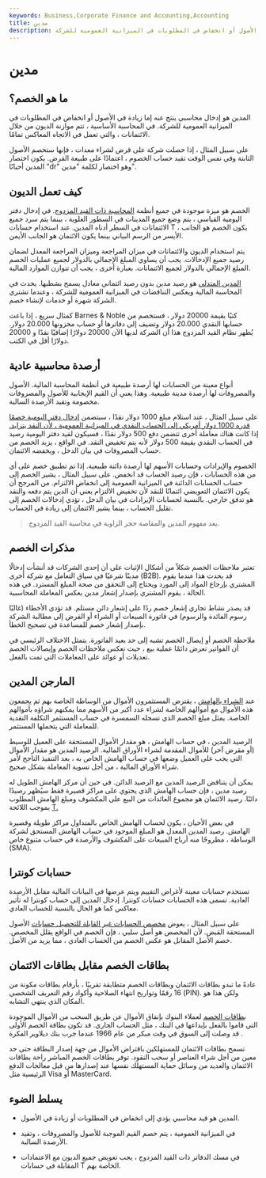 ```yaml
---
keywords: Business,Corporate Finance and Accounting,Accounting
title: مدين
description: المدين هو إدخال محاسبي ينتج عنه إما زيادة في الأصول أو انخفاض في المطلوبات في الميزانية العمومية للشركة.
---
```


# مدين
## ما هو الخصم؟

المدين هو إدخال محاسبي ينتج عنه إما زيادة في الأصول أو انخفاض في المطلوبات في الميزانية العمومية للشركة. في المحاسبة الأساسية ، تتم موازنة الديون من خلال الائتمانات ، والتي تعمل في الاتجاه المعاكس تمامًا.

على سبيل المثال ، إذا حصلت شركة على قرض لشراء معدات ، فإنها ستخصم الأصول الثابتة وفي نفس الوقت تقيد حساب الخصوم ، اعتمادًا على طبيعة القرض. يكون اختصار المدين أحيانًا "dr" وهو اختصار لكلمة "مدين".

## كيف تعمل الديون

الخصم هو ميزة موجودة في جميع أنظمة [المحاسبة ذات القيد المزدوج](/double-entry). في إدخال دفتر اليومية القياسي ، يتم وضع جميع المدينات في السطور العلوية ، بينما يتم سرد جميع الائتمانات في السطر أدناه المدين. عند استخدام حسابات T ، يكون الخصم هو الجانب الأيسر من الرسم البياني بينما يكون الائتمان هو الجانب الأيمن.

يتم استخدام الديون والائتمانات في ميزان المراجعة وميزان المراجعة المعدل لضمان رصيد جميع الإدخالات. يجب أن يساوي المبلغ الإجمالي بالدولار لجميع عمليات الخصم المبلغ الإجمالي بالدولار لجميع الائتمانات. بعبارة أخرى ، يجب أن تتوازن الموارد المالية.

[المدين المتدلي](/dangling-debit) هو رصيد مدين بدون رصيد ائتماني معادل يسمح بشطبها. يحدث في المحاسبة المالية ويعكس التناقضات في الميزانية العمومية للشركة ، وعندما تشتري الشركة شهرة أو خدمات لإنشاء خصم.

كمثال سريع ، إذا باعت Barnes & Noble كتبًا بقيمة 20000 دولار ، فستخصم من حسابها النقدي 20.000 دولار وتضيف إلى دفاترها أو حساب مخزونها 20.000 دولار. يُظهر نظام القيد المزدوج هذا أن الشركة لديها الآن 20000 دولارًا إضافيًا نقدًا و 20000 دولارًا أقل في الكتب.

## أرصدة محاسبية عادية

أنواع معينة من الحسابات لها أرصدة طبيعية في أنظمة المحاسبة المالية. الأصول والمصروفات لها أرصدة مدينة طبيعية. وهذا يعني أن القيم الإيجابية للأصول والمصروفات مخصومة وتقيد الأرصدة السالبة.

على سبيل المثال ، عند استلام مبلغ 1000 دولار نقدًا ، سيتضمن [إدخال دفتر اليومية خصمًا قدره 1000 دولار أمريكي إلى الحساب النقدي في الميزانية العمومية ، لأن النقد يتزايد.](/journal) إذا كانت هناك معاملة أخرى تتضمن دفع 500 دولار نقدًا ، فسيكون لقيد دفتر اليومية رصيد في الحساب النقدي بقيمة 500 دولار لأنه يتم تخفيض النقد. في الواقع ، يزيد الخصم من حساب المصروفات في بيان الدخل ، ويخفضه الائتمان.

الخصوم والإيرادات وحسابات الأسهم لها أرصدة دائنة طبيعية. إذا تم تطبيق خصم على أي من هذه الحسابات ، فإن رصيد الحساب قد انخفض. على سبيل المثال ، يشير الخصم إلى حساب الحسابات الدائنة في الميزانية العمومية إلى انخفاض الالتزام. من المرجح أن يكون الائتمان التعويضي ائتمانًا للنقد لأن تخفيض الالتزام يعني أن الدين يتم دفعه والنقد هو تدفق خارجي. بالنسبة لحسابات الإيرادات في بيان الدخل ، تؤدي إدخالات الخصم إلى تقليل الحساب ، بينما يشير الائتمان إلى زيادة في الحساب.

> يعد مفهوم المدين والمقاصة حجر الزاوية في محاسبة القيد المزدوج.

>

## مذكرات الخصم

تعتبر ملاحظات الخصم شكلاً من أشكال الإثبات على أن إحدى الشركات قد أنشأت إدخالًا مدينًا شرعيًا في سياق التعامل مع شركة أخرى (B2B). قد يحدث هذا عندما يقوم المشتري بإرجاع المواد إلى المورد ويحتاج إلى التحقق من صحة المبلغ المسترد. في هذه الحالة ، يقوم المشتري بإصدار إشعار مدين يعكس المعاملة المحاسبية.

قد يصدر نشاط تجاري إشعار خصم ردًا على إشعار دائن مستلم. قد تؤدي الأخطاء (غالبًا رسوم الفائدة والرسوم) في فاتورة المبيعات أو الشراء أو القرض إلى مطالبة الشركة بإصدار إشعار خصم للمساعدة في تصحيح الخطأ.

ملاحظة الخصم أو إيصال الخصم تشبه إلى حد بعيد الفاتورة. يتمثل الاختلاف الرئيسي في أن الفواتير تعرض دائمًا عملية بيع ، حيث تعكس ملاحظات الخصم وإيصالات الخصم تعديلات أو عوائد على المعاملات التي تمت بالفعل.

## المارجن المدين

عند [الشراء بالهامش](/buying-on-margin) ، يقترض المستثمرون الأموال من الوساطة الخاصة بهم ثم يجمعون هذه الأموال مع أموالهم الخاصة لشراء عدد أكبر من الأسهم مما يمكنهم شراؤه بأموالهم الخاصة. يمثل مبلغ الخصم الذي تسجله السمسرة في حساب المستثمر التكلفة النقدية للمعاملة التي يتحملها المستثمر.

الرصيد المدين ، في حساب الهامش ، هو مقدار الأموال المستحقة على العميل للوسيط (أو مقرض آخر) للأموال المقدمة لشراء الأوراق المالية. الرصيد المدين هو مقدار الأموال التي يجب على العميل وضعها في حساب الهامش الخاص به ، بعد التنفيذ الناجح لأمر شراء الأوراق المالية ، من أجل تسوية المعاملة بشكل صحيح.

يمكن أن يتناقض الرصيد المدين مع الرصيد الدائن. في حين أن مركز الهامش الطويل له رصيد مدين ، فإن حساب الهامش الذي يحتوي على مراكز قصيرة فقط سيُظهر رصيدًا دائنًا. رصيد الائتمان هو مجموع العائدات من البيع على المكشوف ومبلغ الهامش المطلوب بموجب اللائحة [T.](/regulationt)

في بعض الأحيان ، يكون لحساب الهامش الخاص بالمتداول مراكز طويلة وقصيرة الهامش. رصيد المدين المعدل هو المبلغ الموجود في حساب الهامش المستحق لشركة الوساطة ، مطروحًا منه أرباح المبيعات على المكشوف والأرصدة في حساب متنوع خاص (SMA).

## حسابات كونترا

تستخدم حسابات معينة لأغراض التقييم ويتم عرضها في البيانات المالية مقابل الأرصدة العادية. تسمى هذه الحسابات حسابات كونترا. إدخال المدين إلى حساب كونترا له تأثير معاكس كما هو الحال بالنسبة للحساب العادي.

على سبيل المثال ، يعوض [مخصص الحسابات غير القابلة للتحصيل حسابات](/allowance-for-bad-debt) الأصول المستحقة القبض. لأن المخصص هو أصل سلبي ، فإن الخصم في الواقع يقلل المخصص. خصم الأصل المقابل هو عكس الخصم من الحساب العادي ، مما يزيد من الأصل.

## بطاقات الخصم مقابل بطاقات الائتمان

عادةً ما تبدو بطاقات الائتمان وبطاقات الخصم متطابقة تقريبًا ، بأرقام بطاقات مكونة من 16 رقمًا وتواريخ انتهاء الصلاحية وأكواد رقم التعريف الشخصي (PIN). ولكن هذا هو المكان الذي ينتهي التشابه.

[بطاقات الخصم](/debitcard) لعملاء البنوك بإنفاق الأموال عن طريق السحب من الأموال الموجودة التي قاموا بالفعل بإيداعها في البنك ، مثل الحساب الجاري. قد تكون بطاقة الخصم الأولى قد وصلت إلى السوق في وقت مبكر من عام 1966 عندما جرب بنك ديلاوير الفكرة .

تسمح بطاقات الائتمان للمستهلكين باقتراض الأموال من جهة إصدار البطاقة حتى حد معين من أجل شراء العناصر أو سحب النقود. توفر بطاقات الخصم المباشر راحة بطاقات الائتمان والعديد من وسائل حماية المستهلك نفسها عند إصدارها من قبل معالجات الدفع الرئيسية مثل Visa أو MasterCard.

## يسلط الضوء

- المدين هو قيد محاسبي يؤدي إلى انخفاض في المطلوبات أو زيادة في الأصول.

- في الميزانية العمومية ، يتم خصم القيم الموجبة للأصول والمصروفات ، وتقيد الأرصدة السالبة.

- في مسك الدفاتر ذات القيد المزدوج ، يجب تعويض جميع الديون مع الاعتمادات المقابلة في حسابات T الخاصة بهم.


